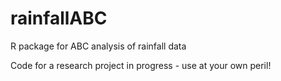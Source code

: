 # rainfallABC
R package for ABC analysis of rainfall data

Code for a research project in progress - use at your own peril!

